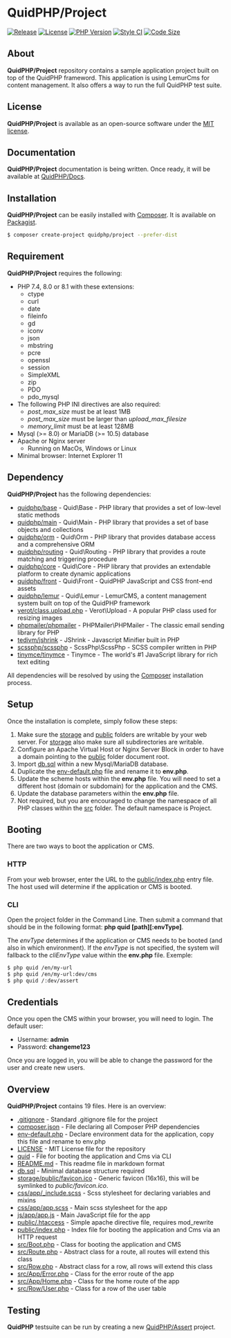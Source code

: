 # QuidPHP/Project
[![Release](https://img.shields.io/github/v/release/quidphp/project)](https://packagist.org/packages/quidphp/project)
[![License](https://img.shields.io/github/license/quidphp/project)](https://github.com/quidphp/project/blob/master/LICENSE)
[![PHP Version](https://img.shields.io/packagist/php-v/quidphp/project)](https://www.php.net)
[![Style CI](https://styleci.io/repos/203834987/shield)](https://styleci.io)
[![Code Size](https://img.shields.io/github/languages/code-size/quidphp/project)](https://github.com/quidphp/project)

## About
**QuidPHP/Project** repository contains a sample application project built on top of the QuidPHP frameword. This application is using LemurCms for content management. It also offers a way to run the full QuidPHP test suite.

## License
**QuidPHP/Project** is available as an open-source software under the [MIT license](LICENSE).

## Documentation
**QuidPHP/Project** documentation is being written. Once ready, it will be available at [QuidPHP/Docs](https://github.com/quidphp/docs).

## Installation
**QuidPHP/Project** can be easily installed with [Composer](https://getcomposer.org). It is available on [Packagist](https://packagist.org/packages/quidphp/project).
``` bash
$ composer create-project quidphp/project --prefer-dist
```

## Requirement
**QuidPHP/Project** requires the following:
- PHP 7.4, 8.0 or 8.1 with these extensions:
    - ctype
    - curl
    - date
    - fileinfo
    - gd
    - iconv
    - json
    - mbstring
    - pcre
    - openssl
    - session
    - SimpleXML
    - zip
    - PDO
    - pdo_mysql
- The following PHP INI directives are also required:
    - *post_max_size* must be at least 1MB
    - *post_max_size* must be larger than *upload_max_filesize*
    - *memory_limit* must be at least 128MB
- Mysql (>= 8.0) or MariaDB (>= 10.5) database
- Apache or Nginx server
    - Running on MacOs, Windows or Linux
- Minimal browser: Internet Explorer 11
    
## Dependency
**QuidPHP/Project** has the following dependencies:
- [quidphp/base](https://github.com/quidphp/base) - Quid\Base - PHP library that provides a set of low-level static methods
- [quidphp/main](https://github.com/quidphp/main) - Quid\Main - PHP library that provides a set of base objects and collections 
- [quidphp/orm](https://github.com/quidphp/orm) - Quid\Orm - PHP library that provides database access and a comprehensive ORM
- [quidphp/routing](https://github.com/quidphp/routing) - Quid\Routing - PHP library that provides a route matching and triggering procedure
- [quidphp/core](https://github.com/quidphp/core) - Quid\Core - PHP library that provides an extendable platform to create dynamic applications
- [quidphp/front](https://github.com/quidphp/front) - Quid\Front - QuidPHP JavaScript and CSS front-end assets
- [quidphp/lemur](https://github.com/quidphp/lemur) - Quid\Lemur - LemurCMS, a content management system built on top of the QuidPHP framework
- [verot/class.upload.php](https://github.com/verot/class.upload.php) - Verot\Upload - A popular PHP class used for resizing images
- [phpmailer/phpmailer](https://github.com/phpmailer/phpmailer) - PHPMailer\PHPMailer - The classic email sending library for PHP
- [tedivm/jshrink](https://github.com/tedious/JShrink) - JShrink - Javascript Minifier built in PHP
- [scssphp/scssphp](https://github.com/scssphp/scssphp) - ScssPhp\ScssPhp - SCSS compiler written in PHP
- [tinymce/tinymce](https://github.com/tinymce/tinymce) - Tinymce - The world's #1 JavaScript library for rich text editing

All dependencies will be resolved by using the [Composer](https://getcomposer.org) installation process.

## Setup
Once the installation is complete, simply follow these steps:
1. Make sure the [storage](storage) and [public](public) folders are writable by your web server. For [storage](storage) also make sure all subdirectories are writable.
2. Configure an Apache Virtual Host or Nginx Server Block in order to have a domain pointing to the [public](public) folder document root.
3. Import [db.sql](db.sql) within a new Mysql/MariaDB database.
4. Duplicate the [env-default.php](env-default.php) file and rename it to **env.php**.
5. Update the scheme hosts within the **env.php** file. You will need to set a different host (domain or subdomain) for the application and the CMS.
6. Update the database parameters within the **env.php** file.
7. Not required, but you are encouraged to change the namespace of all PHP classes within the [src](src) folder. The default namespace is Project.

## Booting
There are two ways to boot the application or CMS.

### HTTP
From your web browser, enter the URL to the [public/index.php](public/index.php) entry file. The host used will determine if the application or CMS is booted.

### CLI
Open the project folder in the Command Line. Then submit a command that should be in the following format: **php quid [path][:envType]**.

The *envType* determines if the application or CMS needs to be booted (and also in which environment). If the *envType* is not specified, the system will fallback to the *cliEnvType* value within the **env.php** file. Exemple:
``` bash
$ php quid /en/my-url
$ php quid /en/my-url:dev/cms
$ php quid /:dev/assert
```

## Credentials
Once you open the CMS within your browser, you will need to login. The default user:
- Username: **admin** 
- Password: **changeme123**

Once you are logged in, you will be able to change the password for the user and create new users.

## Overview
**QuidPHP/Project** contains 19 files. Here is an overview:
- [.gitignore](.gitignore) - Standard .gitignore file for the project
- [composer.json](composer.json) - File declaring all Composer PHP dependencies
- [env-default.php](env-default.php) - Declare environment data for the application, copy this file and rename to env.php
- [LICENSE](LICENSE) - MIT License file for the repository
- [quid](quid) - File for booting the application and Cms via CLI
- [README.md](README.md) - This readme file in markdown format
- [db.sql](db.sql) - Minimal database structure required
- [storage/public/favicon.ico](storage/public/media/lemur.jpg) - Generic favicon (16x16), this will be symlinked to *public/favicon.ico*.
- [css/app/_include.scss](scss/app/_include.scss) - Scss stylesheet for declaring variables and mixins
- [css/app/app.scss](scss/app/app.scss) - Main scss stylesheet for the app
- [js/app/app.js](js/app/app.js) - Main JavaScript file for the app
- [public/.htaccess](public/.htaccess) - Simple apache directive file, requires mod_rewrite
- [public/index.php](public/index.php) - Index file for booting the application and Cms via an HTTP request
- [src/Boot.php](src/Boot.php) - Class for booting the application and CMS
- [src/Route.php](src/Route.php) - Abstract class for a route, all routes will extend this class
- [src/Row.php](src/Row.php) - Abstract class for a row, all rows will extend this class
- [src/App/Error.php](src/App/Error.php) - Class for the error route of the app
- [src/App/Home.php](src/App/Home.php) - Class for the home route of the app
- [src/Row/User.php](src/Row/User.php) - Class for a row of the user table

## Testing
**QuidPHP** testsuite can be run by creating a new [QuidPHP/Assert](https://github.com/quidphp/assert) project.